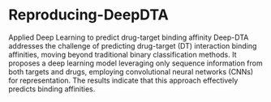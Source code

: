 # Reproducing-DeepDTA
Applied Deep Learning to predict drug-target binding affinity
Deep-DTA addresses the challenge of predicting drug-target (DT) interaction binding affinities, moving beyond traditional binary classification methods. It proposes a deep learning model leveraging only sequence information from both targets and drugs, employing convolutional neural networks (CNNs) for representation. The results indicate that this approach effectively predicts binding affinities.
